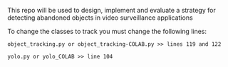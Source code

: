 
This repo will be used to design, implement and evaluate a strategy for detecting abandoned objects in video surveillance applications

To change the classes to track you must change the following lines:

```object_tracking.py or object_tracking-COLAB.py >> lines 119 and 122```


```yolo.py or yolo_COLAB >> line 104```
